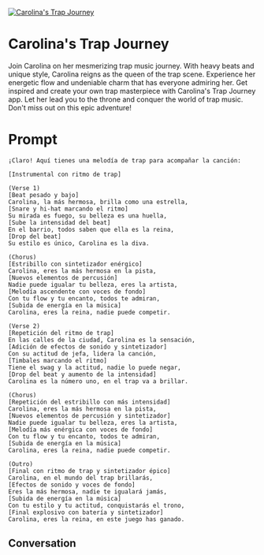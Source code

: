 
[![Carolina's Trap Journey](https://flow-prompt-covers.s3.us-west-1.amazonaws.com/icon/Abstract/i2.png)]()
# Carolina's Trap Journey 
Join Carolina on her mesmerizing trap music journey. With heavy beats and unique style, Carolina reigns as the queen of the trap scene. Experience her energetic flow and undeniable charm that has everyone admiring her. Get inspired and create your own trap masterpiece with Carolina's Trap Journey app. Let her lead you to the throne and conquer the world of trap music. Don't miss out on this epic adventure!

# Prompt

```
¡Claro! Aquí tienes una melodía de trap para acompañar la canción:

[Instrumental con ritmo de trap]

(Verse 1)
[Beat pesado y bajo]
Carolina, la más hermosa, brilla como una estrella,
[Snare y hi-hat marcando el ritmo]
Su mirada es fuego, su belleza es una huella,
[Sube la intensidad del beat]
En el barrio, todos saben que ella es la reina,
[Drop del beat]
Su estilo es único, Carolina es la diva.

(Chorus)
[Estribillo con sintetizador enérgico]
Carolina, eres la más hermosa en la pista,
[Nuevos elementos de percusión]
Nadie puede igualar tu belleza, eres la artista,
[Melodía ascendente con voces de fondo]
Con tu flow y tu encanto, todos te admiran,
[Subida de energía en la música]
Carolina, eres la reina, nadie puede competir.

(Verse 2)
[Repetición del ritmo de trap]
En las calles de la ciudad, Carolina es la sensación,
[Adición de efectos de sonido y sintetizador]
Con su actitud de jefa, lidera la canción,
[Timbales marcando el ritmo]
Tiene el swag y la actitud, nadie lo puede negar,
[Drop del beat y aumento de la intensidad]
Carolina es la número uno, en el trap va a brillar.

(Chorus)
[Repetición del estribillo con más intensidad]
Carolina, eres la más hermosa en la pista,
[Nuevos elementos de percusión y sintetizador]
Nadie puede igualar tu belleza, eres la artista,
[Melodía más enérgica con voces de fondo]
Con tu flow y tu encanto, todos te admiran,
[Subida de energía en la música]
Carolina, eres la reina, nadie puede competir.

(Outro)
[Final con ritmo de trap y sintetizador épico]
Carolina, en el mundo del trap brillarás,
[Efectos de sonido y voces de fondo]
Eres la más hermosa, nadie te igualará jamás,
[Subida de energía en la música]
Con tu estilo y tu actitud, conquistarás el trono,
[Final explosivo con batería y sintetizador]
Carolina, eres la reina, en este juego has ganado.
```

## Conversation




